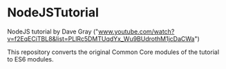 
# NodeJSTutorial

NodeJS tutorial by Dave Gray
("www.youtube.com/watch?v=f2EqECiTBL8&list=PLlRc5DMTUqdYx_Wu9BUdrothM1jcDaCWa")

This repository converts the original Common Core modules of the tutorial to ES6 modules.
